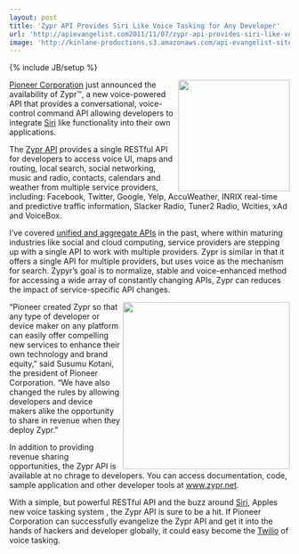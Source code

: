 ```yaml
---
layout: post
title: 'Zypr API Provides Siri Like Voice Tasking for Any Developer'
url: 'http://apievangelist.com2011/11/07/zypr-api-provides-siri-like-voice-tasking-for-any-developer/'
image: 'http://kinlane-productions.s3.amazonaws.com/api-evangelist-site/blog/Zypr-Logo.png'
---
```

{% include JB/setup %}
<p>
     <a title="Zypr API" href="http://www.zypr.net/"><img src="http://kinlane-productions.s3.amazonaws.com/api-evangelist/Zypr/Zypr-Logo.png"  width="200" align="right" /></a>
</p>
<p>
     <a title="Pioneer Corporation" href="http://pioneer.jp/">Pioneer Corporation</a> just announced the availability of Zypr™, a new voice-powered API that provides a conversational, voice-control command API allowing developers to integrate <a title="Siri" href="http://www.apple.com/iphone/features/siri.html">Siri</a> like functionality into their own applications.
</p>
<p>
     The <a title="Zypr API" href="http://www.zypr.net/">Zypr API</a> provides a single RESTful API for developers to access voice UI, maps and routing, local search, social networking, music and radio, contacts, calendars and weather from multiple service providers, including: Facebook, Twitter, Google, Yelp, AccuWeather, INRIX real-time and predictive traffic information, Slacker Radio, Tuner2 Radio, Wcities, xAd and VoiceBox.
</p>
<p>
     I’ve covered <a title="unified and aggregate APIs" href="http://www.apievangelist.com/2011/09/13/unified-data-apis-for-geo,-weather-and-beyond/">unified and aggregate APIs</a> in the past, where within maturing industries like social and cloud computing, service providers are stepping up with a single API to work with multiple providers. Zypr is similar in that it offers a single API for multiple providers, but uses voice as the mechanism for search. Zypyr’s goal is to normalize, stable and voice-enhanced method for accessing a wide array of constantly changing APIs, Zypr can reduces the impact of service-specific API changes.
</p>
<p>
     <a title="Zypr API" href="http://www.zypr.net/"><img src="http://kinlane-productions.s3.amazonaws.com/api-evangelist/Zypr/Zypr-Server-Architecture.jpg"  width="300" align="right" /></a>
</p>
<p>
     “Pioneer created Zypr so that any type of developer or device maker on any platform can easily offer compelling new services to enhance their own technology and brand equity,” said Susumu Kotani, the president of Pioneer Corporation. “We have also changed the rules by allowing developers and device makers alike the opportunity to share in revenue when they deploy Zypr.”
</p>
<p>
     In addition to providing revenue sharing opportunities, the Zypr API is available at no chrage to developers. You can access documentation, code, sample application and other developer tools at <a title="Zyprnet" href="http://www.zypr.net/">www.zypr.net</a>.
</p>
<p>
     With a simple, but powerful RESTful API and the buzz around <a title="Siri" href="http://www.apple.com/iphone/features/siri.html">Siri</a>, Apples new voice tasking system , the Zypr API is sure to be a hit. If Pioneer Corporation can successfully evangelize the Zypr API and get it into the hands of hackers and developer globally, it could easy become the <a title="Twilio" href="http://www.apievangelist.com/apis/twilio.php">Twilio</a> of voice tasking.
</p>
